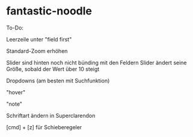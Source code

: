 # fantastic-noodle
To-Do:

Leerzeile unter "field first"

Standard-Zoom erhöhen

Slider sind hinten noch nicht bünding mit den Feldern
Slider ändert seine Größe, sobald der Wert über 10 steigt

Dropdowns (am besten mit Suchfunktion)

"hover"

"note"

Schriftart ändern in Superclarendon

[cmd] + [z] für Schieberegeler
